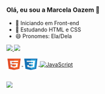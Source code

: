 ### Olá, eu sou a Marcela Oazem 👋

- 🔭 Iniciando em Front-end
- 🌱 Estudando HTML e CSS
- 😄 Pronomes: Ela/Dela

<div align = "centro" >
  <a href = "https://github.com/marcelaoazem ">
  <img width="48%" src= "https://github-readme-stats.vercel.app/api?username=marcelaoazem&show_icons=true&theme=radical&include_all_commits=true&count_private=true"/>
  <img width="48%" src= "https://github-readme-stats.vercel.app/api/top-langs/?username=MarcelaOazem&layout=compact&langs_count=7&theme=radical"/>
</div>
  
<div style="display: inline_block"><br>
  <img align="center" alt="HTML" height="30" width="40" src="https://raw.githubusercontent.com/devicons/devicon/master/icons/html5/html5-original.svg">
  <img align="center" alt="CSS" height="30" width="40" src="https://raw.githubusercontent.com/devicons/devicon/master/icons/css3/css3-original.svg">
  <img align="center" alt="JavaScript" height="30" width="40" src="https://cdn.jsdelivr.net/gh/devicons/devicon/icons/javascript/javascript-original.svg" />
</div>
  
##
  
<div>
 <a href="https://www.linkedin.com/in/marcela-oazem-35321a155/" target="_blank"><img src="https://img.shields.io/badge/LinkedIn-0077B5?style=for-the-badge&logo=linkedin&logoColor=white" target="_blank"></a>
</div>
                    
  




